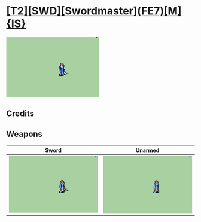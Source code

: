 # [\[T2\]\[SWD\]\[Swordmaster\]\(FE7\)\[M\]{IS}](./)

<img src="./1.%20Sword/Sword_000.png" alt="[T2][SWD][Swordmaster](FE7)[M]{IS} standing" />

## Credits



## Weapons


|Sword |Unarmed |
|  :---: | :---: |
| <img alt="Sword animation" src="./1.%20Sword/Sword.gif" /> | <img alt="Unarmed animation" src="./8.%20Unarmed/Unarmed.gif" /> |
